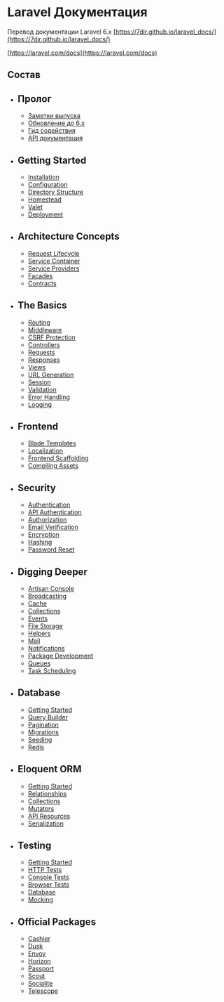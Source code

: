 # Laravel Документация

Перевод документации Laravel 6.x [https://7dir.github.io/laravel_docs/](https://7dir.github.io/laravel_docs/)

[https://laravel.com/docs](https://laravel.com/docs)

## Состав

<ul>
    <li class="">
        <h2>Пролог</h2>
        <ul>
            <li><a href="releases">Заметки выпуска</a></li>
            <li><a href="/docs/6.x/upgrade">Обновление до 6.x</a></li>
            <li><a href="/docs/6.x/contributions">Гид содействия</a></li>
            <li><a href="/api/6.x">API документация</a></li>
        </ul>
    </li>
    <li>
        <h2>Getting Started</h2>
        <ul>
            <li><a href="/docs/6.x/installation">Installation</a></li>
            <li><a href="/docs/6.x/configuration">Configuration</a></li>
            <li><a href="/docs/6.x/structure">Directory Structure</a></li>
            <li><a href="/docs/6.x/homestead">Homestead</a></li>
            <li><a href="/docs/6.x/valet">Valet</a></li>
            <li><a href="/docs/6.x/deployment">Deployment</a></li>
        </ul>
    </li>
    <li>
        <h2>Architecture Concepts</h2>
        <ul>
            <li><a href="/docs/6.x/lifecycle">Request Lifecycle</a></li>
            <li><a href="/docs/6.x/container">Service Container</a></li>
            <li><a href="/docs/6.x/providers">Service Providers</a></li>
            <li><a href="/docs/6.x/facades">Facades</a></li>
            <li><a href="/docs/6.x/contracts">Contracts</a></li>
        </ul>
    </li>
    <li>
        <h2>The Basics</h2>
        <ul>
            <li><a href="/docs/6.x/routing">Routing</a></li>
            <li><a href="/docs/6.x/middleware">Middleware</a></li>
            <li><a href="/docs/6.x/csrf">CSRF Protection</a></li>
            <li><a href="/docs/6.x/controllers">Controllers</a></li>
            <li><a href="/docs/6.x/requests">Requests</a></li>
            <li><a href="/docs/6.x/responses">Responses</a></li>
            <li><a href="/docs/6.x/views">Views</a></li>
            <li><a href="/docs/6.x/urls">URL Generation</a></li>
            <li><a href="/docs/6.x/session">Session</a></li>
            <li><a href="/docs/6.x/validation">Validation</a></li>
            <li><a href="/docs/6.x/errors">Error Handling</a></li>
            <li><a href="/docs/6.x/logging">Logging</a></li>
        </ul>
    </li>
    <li>
        <h2>Frontend</h2>
        <ul>
            <li><a href="/docs/6.x/blade">Blade Templates</a></li>
            <li><a href="/docs/6.x/localization">Localization</a></li>
            <li><a href="/docs/6.x/frontend">Frontend Scaffolding</a></li>
            <li><a href="/docs/6.x/mix">Compiling Assets</a></li>
        </ul>
    </li>
    <li>
        <h2>Security</h2>
        <ul>
            <li><a href="/docs/6.x/authentication">Authentication</a></li>
            <li><a href="/docs/6.x/api-authentication">API Authentication</a></li>
            <li><a href="/docs/6.x/authorization">Authorization</a></li>
            <li><a href="/docs/6.x/verification">Email Verification</a></li>
            <li><a href="/docs/6.x/encryption">Encryption</a></li>
            <li><a href="/docs/6.x/hashing">Hashing</a></li>
            <li><a href="/docs/6.x/passwords">Password Reset</a></li>
        </ul>
    </li>
    <li>
        <h2>Digging Deeper</h2>
        <ul>
            <li><a href="/docs/6.x/artisan">Artisan Console</a></li>
            <li><a href="/docs/6.x/broadcasting">Broadcasting</a></li>
            <li><a href="/docs/6.x/cache">Cache</a></li>
            <li><a href="/docs/6.x/collections">Collections</a></li>
            <li><a href="/docs/6.x/events">Events</a></li>
            <li><a href="/docs/6.x/filesystem">File Storage</a></li>
            <li><a href="/docs/6.x/helpers">Helpers</a></li>
            <li><a href="/docs/6.x/mail">Mail</a></li>
            <li><a href="/docs/6.x/notifications">Notifications</a></li>
            <li><a href="/docs/6.x/packages">Package Development</a></li>
            <li><a href="/docs/6.x/queues">Queues</a></li>
            <li><a href="/docs/6.x/scheduling">Task Scheduling</a></li>
        </ul>
    </li>
    <li>
        <h2>Database</h2>
        <ul>
            <li><a href="/docs/6.x/database">Getting Started</a></li>
            <li><a href="/docs/6.x/queries">Query Builder</a></li>
            <li><a href="/docs/6.x/pagination">Pagination</a></li>
            <li><a href="/docs/6.x/migrations">Migrations</a></li>
            <li><a href="/docs/6.x/seeding">Seeding</a></li>
            <li><a href="/docs/6.x/redis">Redis</a></li>
        </ul>
    </li>
    <li>
        <h2>Eloquent ORM</h2>
        <ul>
            <li><a href="/docs/6.x/eloquent">Getting Started</a></li>
            <li><a href="/docs/6.x/eloquent-relationships">Relationships</a></li>
            <li><a href="/docs/6.x/eloquent-collections">Collections</a></li>
            <li><a href="/docs/6.x/eloquent-mutators">Mutators</a></li>
            <li><a href="/docs/6.x/eloquent-resources">API Resources</a></li>
            <li><a href="/docs/6.x/eloquent-serialization">Serialization</a></li>
        </ul>
    </li>
    <li>
        <h2>Testing</h2>
        <ul>
            <li><a href="/docs/6.x/testing">Getting Started</a></li>
            <li><a href="/docs/6.x/http-tests">HTTP Tests</a></li>
            <li><a href="/docs/6.x/console-tests">Console Tests</a></li>
            <li><a href="/docs/6.x/dusk">Browser Tests</a></li>
            <li><a href="/docs/6.x/database-testing">Database</a></li>
            <li><a href="/docs/6.x/mocking">Mocking</a></li>
        </ul>
    </li>
    <li>
        <h2>Official Packages</h2>
        <ul>
            <li><a href="/docs/6.x/billing">Cashier</a></li>
            <li><a href="/docs/6.x/dusk">Dusk</a></li>
            <li><a href="/docs/6.x/envoy">Envoy</a></li>
            <li><a href="/docs/6.x/horizon">Horizon</a></li>
            <li><a href="/docs/6.x/passport">Passport</a></li>
            <li><a href="/docs/6.x/scout">Scout</a></li>
            <li><a href="/docs/6.x/socialite">Socialite</a></li>
            <li><a href="/docs/6.x/telescope">Telescope</a></li>
        </ul>
    </li>
</ul>